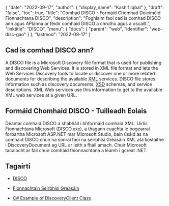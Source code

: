 {
  "date": "2022-09-17",
  "author": {
    "display_name": "Kashif Iqbal"
},
  "draft": "false",
  "toc": true,
  "title": "Comhad DISCO - Formáid Chomhad Doiciméid Fionnachtana DISCO",
  "description": "Foghlaim faoi cad is comhad DISCO ann agus APIanna ar féidir comhaid DISCO a chruthú agus a oscailt.",
  "linktitle": "DISCO",
  "menu": {
    "docs": {
      "parent": "web",
      "identifier": "web-disc-gao"
}
},
  "lastmod": "2022-09-17"
}

## Cad is comhad DISCO ann?

A DISCO file is a Microsoft Discovery file format that is used for publishing and discovering Web Services. It is stored in XML file format and lets the Web Services Discovery tools to locate or discover one or more related documents for describing the available [XML](/web/xml/) services. DISCO file stores information such as discovery documents, [XSD](/programming/xsd/) schemas, and service descriptions. XML Web services use this information to get to the available XML web services at a given URL.

## Formáid Chomhaid DISCO - Tuilleadh Eolais

Déantar comhaid DISCO a shábháil i bhformáid comhaid XML. Uirlis Fionnachtana Microsoft (DISCO.exe), a thagann cuachta le bogearraí forbartha Microsoft ASP.NET mar Microsoft Studio, bain úsáid as na comhaid DISCO chun na sonraí faoi na seirbhísí Gréasáin XML atá liostaithe i DiscoveryDocument ag URL ar leith a fháil amach. Chuir Microsoft tacaíocht ar fáil chun comhaid fhionnachtana a léamh i gcreat .NET.

## Tagairtí

* [DISCO](https://appsource.microsoft.com/en-us/product/office/WA104381894)

* [Fionnachtain Seirbhísí Gréasáin](https://en.wikipedia.org/wiki/Web_Services_Discovery)

* [C# Example of DiscoveryClient Class](https://learn.microsoft.com/en-us/dotnet/api/system.web.services.discovery.discoveryclientprotocol?view=netframework-4.8)

